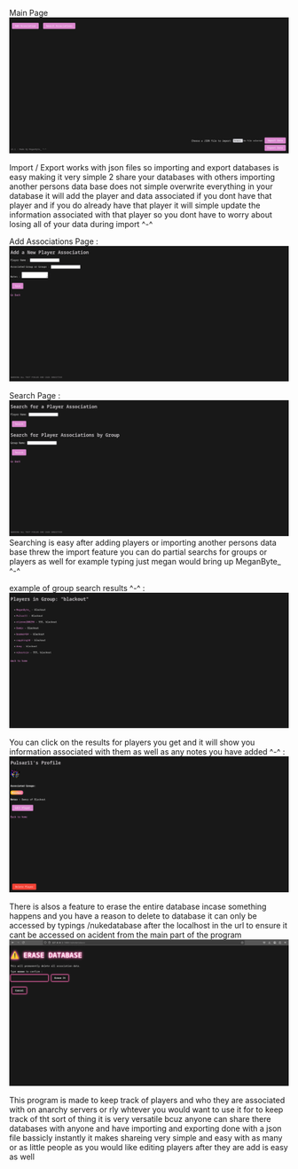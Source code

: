 Main Page
![mainpage](https://raw.githubusercontent.com/MeganByte72/images-for-player-association-manager/refs/heads/main/Screenshot%20From%202025-05-09%2015-20-25.png)

Import / Export works with json files so importing and export databases is easy making it very simple 2 share your databases with others importing another persons data base does not simple overwrite everything in your database it will add the player and data associated if you dont have that player and if you do already have that player it will simple update the information associated with that player so you dont have to worry about losing all of your data during import ^-^

Add Associations Page : 
![associationspage](https://raw.githubusercontent.com/MeganByte72/images-for-player-association-manager/refs/heads/main/Screenshot%20From%202025-05-09%2015-25-11.png)

Search Page :
![searchpage](https://raw.githubusercontent.com/MeganByte72/images-for-player-association-manager/refs/heads/main/Screenshot%20From%202025-05-09%2015-28-01.png)
Searching is easy after adding players or importing another persons data base threw the import feature you can do partial searchs for groups or players as well for example typing just megan would bring up MeganByte_ ^-^

example of group search results ^-^ : 
![searchresults](https://raw.githubusercontent.com/MeganByte72/images-for-player-association-manager/refs/heads/main/Screenshot%20From%202025-05-09%2015-32-38.png)

You can click on the results for players you get and it will show you information associated with them as well as any notes you have added ^-^ :
![searchresultsplayers](https://raw.githubusercontent.com/MeganByte72/images-for-player-association-manager/refs/heads/main/Screenshot%20From%202025-05-09%2015-35-13.png)

There is alsos a feature to erase the entire database incase something happens and you have a reason to delete to database it can only be accessed by typings /nukedatabase after the localhost in the url to ensure it cant be accessed on acident from the main part of the program
![nuke](https://raw.githubusercontent.com/MeganByte72/images-for-player-association-manager/refs/heads/main/Screenshot%20From%202025-05-09%2015-37-36.png)

This program is made to keep track of players and who they are associated with on anarchy servers or rly whtever you would want to use it for to keep track of tht sort of thing it is very versatile bcuz anyone can share there databases with anyone and have importing and exporting done with a json file bassicly instantly it makes shareing very simple and easy with as many or as little people as you would like editing players after they are add is easy as well 
